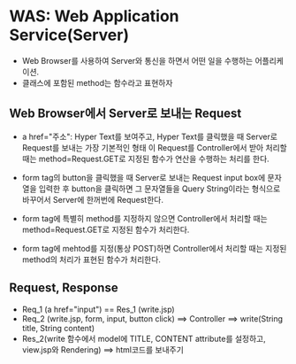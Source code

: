 # WAS: Web Application Service(Server)
* Web Browser를 사용하여 Server와 통신을 하면서 어떤 일을 수행하는 어플리케이션.
* 클래스에 포함된 method는 함수라고 표현하자

## Web Browser에서 Server로 보내는 Request
* a href="주소": Hyper Text를 보여주고, Hyper Text를  클릭했을 때 Server로 Request를 보내는 가장 기본적인 형태
이 Request를 Controller에서 받아 처리할 때는 method=Request.GET로 지정된 함수가 연산을 수행하는 처리를 한다.

* form tag의 button을 클릭했을 때 Server로 보내는 Request
input box에 문자열을 입력한 후 button을 클릭하면 그 문자열들을 Query String이라는 형식으로 바꾸어서
Server에 한꺼번에 Request한다.

* form tag에 특별히 method를 지정하지 않으면
Controller에서 처리할 때는 method=Request.GET로 지정된 함수가 처리한다.

* form tag에 mehtod를 지정(통상 POST)하면
Controller에서 처리할 때는 지정된 method의 처리가 표현된 함수가 처리한다.

## Request, Response
* Req_1 (a href="input") == Res_1 (write.jsp)
* Req_2 (write.jsp, form, input, button click) 
==> Controller 
==> write(String title, String content)
* Res_2(write 함수에서 model에 TITLE, CONTENT attribute를 설정하고, view.jsp와 Rendering)
==> html코드를 보내주기
